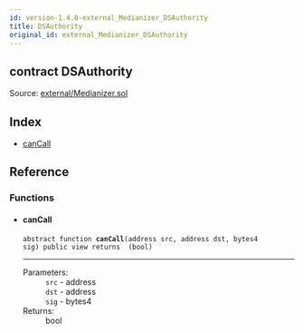 ```yaml
---
id: version-1.4.0-external_Medianizer_DSAuthority
title: DSAuthority
original_id: external_Medianizer_DSAuthority
---
```


<div class="contract-doc"><div class="contract"><h2 class="contract-header"><span class="contract-kind">contract</span> DSAuthority</h2><div class="source">Source: <a href="git+https://github.com/PolymathNetwork/polymath-core/blob/v1.4.0/contracts/external/Medianizer.sol" target="_blank">external/Medianizer.sol</a></div></div><div class="index"><h2>Index</h2><ul><li><a href="external_Medianizer_DSAuthority.html#canCall">canCall</a></li></ul></div><div class="reference"><h2>Reference</h2><div class="functions"><h3>Functions</h3><ul><li><div class="item function"><span id="canCall" class="anchor-marker"></span><h4 class="name">canCall</h4><div class="body"><code class="signature"><span>abstract </span>function <strong>canCall</strong><span>(address src, address dst, bytes4 sig) </span><span>public </span><span>view </span><span>returns  (bool) </span></code><hr/><dl><dt><span class="label-parameters">Parameters:</span></dt><dd><div><code>src</code> - address</div><div><code>dst</code> - address</div><div><code>sig</code> - bytes4</div></dd><dt><span class="label-return">Returns:</span></dt><dd>bool</dd></dl></div></div></li></ul></div></div></div>
